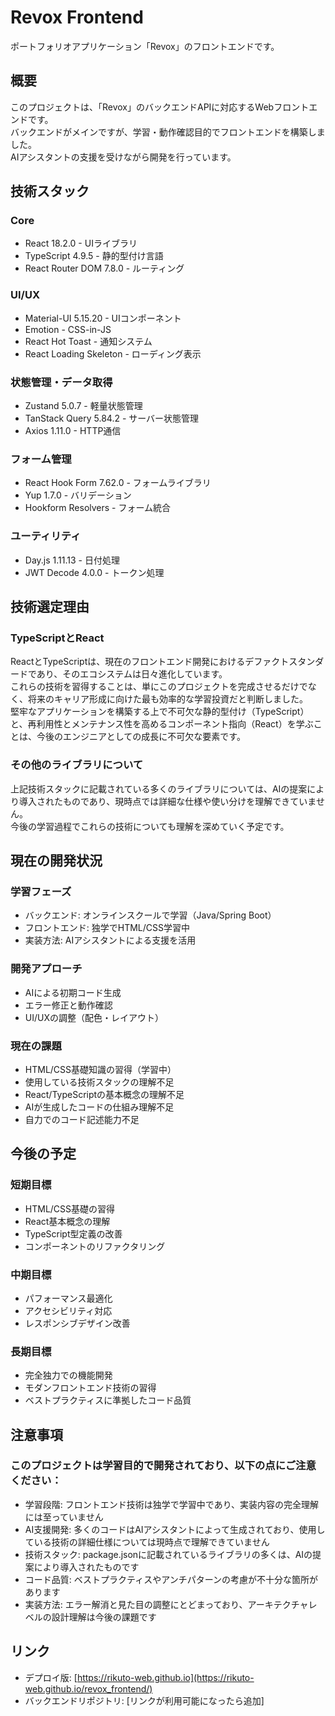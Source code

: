 # Revox Frontend
ポートフォリオアプリケーション「Revox」のフロントエンドです。

## 概要
このプロジェクトは、「Revox」のバックエンドAPIに対応するWebフロントエンドです。  
バックエンドがメインですが、学習・動作確認目的でフロントエンドを構築しました。  
AIアシスタントの支援を受けながら開発を行っています。

## 技術スタック
### Core
- React 18.2.0 - UIライブラリ
- TypeScript 4.9.5 - 静的型付け言語
- React Router DOM 7.8.0 - ルーティング

### UI/UX
- Material-UI 5.15.20 - UIコンポーネント
- Emotion - CSS-in-JS
- React Hot Toast - 通知システム
- React Loading Skeleton - ローディング表示

### 状態管理・データ取得
- Zustand 5.0.7 - 軽量状態管理
- TanStack Query 5.84.2 - サーバー状態管理
- Axios 1.11.0 - HTTP通信

### フォーム管理
- React Hook Form 7.62.0 - フォームライブラリ
- Yup 1.7.0 - バリデーション
- Hookform Resolvers - フォーム統合

### ユーティリティ
- Day.js 1.11.13 - 日付処理
- JWT Decode 4.0.0 - トークン処理

## 技術選定理由
### TypeScriptとReact
ReactとTypeScriptは、現在のフロントエンド開発におけるデファクトスタンダードであり、そのエコシステムは日々進化しています。  
これらの技術を習得することは、単にこのプロジェクトを完成させるだけでなく、将来のキャリア形成に向けた最も効率的な学習投資だと判断しました。  
堅牢なアプリケーションを構築する上で不可欠な静的型付け（TypeScript）と、再利用性とメンテナンス性を高めるコンポーネント指向（React）を学ぶことは、今後のエンジニアとしての成長に不可欠な要素です。

### その他のライブラリについて
上記技術スタックに記載されている多くのライブラリについては、AIの提案により導入されたものであり、現時点では詳細な仕様や使い分けを理解できていません。    
今後の学習過程でこれらの技術についても理解を深めていく予定です。

## 現在の開発状況
### 学習フェーズ
- バックエンド: オンラインスクールで学習（Java/Spring Boot）
- フロントエンド: 独学でHTML/CSS学習中
- 実装方法: AIアシスタントによる支援を活用

### 開発アプローチ
- AIによる初期コード生成
- エラー修正と動作確認
- UI/UXの調整（配色・レイアウト）

### 現在の課題
- HTML/CSS基礎知識の習得（学習中）
- 使用している技術スタックの理解不足
- React/TypeScriptの基本概念の理解不足
- AIが生成したコードの仕組み理解不足
- 自力でのコード記述能力不足

## 今後の予定
### 短期目標
- HTML/CSS基礎の習得
- React基本概念の理解
- TypeScript型定義の改善
- コンポーネントのリファクタリング

### 中期目標
- パフォーマンス最適化
- アクセシビリティ対応
- レスポンシブデザイン改善

### 長期目標
-  完全独力での機能開発
-  モダンフロントエンド技術の習得
-  ベストプラクティスに準拠したコード品質

## 注意事項
### このプロジェクトは学習目的で開発されており、以下の点にご注意ください：
- 学習段階: フロントエンド技術は独学で学習中であり、実装内容の完全理解には至っていません
- AI支援開発: 多くのコードはAIアシスタントによって生成されており、使用している技術の詳細仕様については現時点で理解できていません
- 技術スタック: package.jsonに記載されているライブラリの多くは、AIの提案により導入されたものです
- コード品質: ベストプラクティスやアンチパターンの考慮が不十分な箇所があります
- 実装方法: エラー解消と見た目の調整にとどまっており、アーキテクチャレベルの設計理解は今後の課題です

## リンク
- デプロイ版: [https://rikuto-web.github.io](https://rikuto-web.github.io/revox_frontend/)
- バックエンドリポジトリ: [リンクが利用可能になったら追加]

